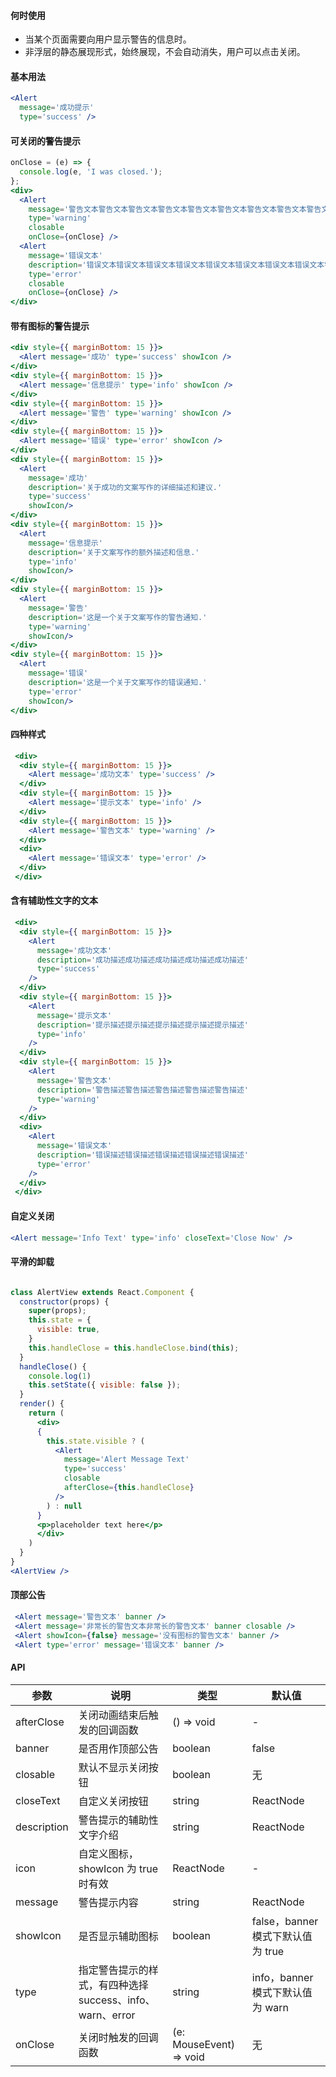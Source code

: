 #### **何时使用**
- 当某个页面需要向用户显示警告的信息时。
- 非浮层的静态展现形式，始终展现，不会自动消失，用户可以点击关闭。

#### **基本用法**

```jsx
<Alert
  message='成功提示'
  type='success' />
```

#### **可关闭的警告提示**

```jsx
onClose = (e) => {
  console.log(e, 'I was closed.');
};
<div>
  <Alert
    message='警告文本警告文本警告文本警告文本警告文本警告文本警告文本警告文本警告文本警告文本警告文本警告文本'
    type='warning'
    closable
    onClose={onClose} />
  <Alert
    message='错误文本'
    description='错误文本错误文本错误文本错误文本错误文本错误文本错误文本错误文本错误文本错误文本错误文本错误文本'
    type='error'
    closable
    onClose={onClose} />
</div>
```

#### **带有图标的警告提示**

```jsx
<div style={{ marginBottom: 15 }}>
  <Alert message='成功' type='success' showIcon />
</div>
<div style={{ marginBottom: 15 }}>
  <Alert message='信息提示' type='info' showIcon />
</div>
<div style={{ marginBottom: 15 }}>
  <Alert message='警告' type='warning' showIcon />
</div>
<div style={{ marginBottom: 15 }}>
  <Alert message='错误' type='error' showIcon />
</div>
<div style={{ marginBottom: 15 }}>
  <Alert
    message='成功'
    description='关于成功的文案写作的详细描述和建议.'
    type='success'
    showIcon/>
</div>
<div style={{ marginBottom: 15 }}>
  <Alert
    message='信息提示'
    description='关于文案写作的额外描述和信息.'
    type='info'
    showIcon/>
</div>
<div style={{ marginBottom: 15 }}>
  <Alert
    message='警告'
    description='这是一个关于文案写作的警告通知.'
    type='warning'
    showIcon/>
</div>
<div style={{ marginBottom: 15 }}>
  <Alert
    message='错误'
    description='这是一个关于文案写作的错误通知.'
    type='error'
    showIcon/>
</div>
```

#### **四种样式**

```jsx
 <div>
  <div style={{ marginBottom: 15 }}>
    <Alert message='成功文本' type='success' />
  </div>
  <div style={{ marginBottom: 15 }}>
    <Alert message='提示文本' type='info' />
  </div>
  <div style={{ marginBottom: 15 }}>
    <Alert message='警告文本' type='warning' />
  </div>
  <div>
    <Alert message='错误文本' type='error' />
  </div>
 </div>
```

#### **含有辅助性文字的文本**

```jsx
 <div>
  <div style={{ marginBottom: 15 }}>
    <Alert
      message='成功文本'
      description='成功描述成功描述成功描述成功描述成功描述'
      type='success'
    />
  </div>
  <div style={{ marginBottom: 15 }}>
    <Alert
      message='提示文本'
      description='提示描述提示描述提示描述提示描述提示描述'
      type='info'
    />
  </div>
  <div style={{ marginBottom: 15 }}>
    <Alert
      message='警告文本'
      description='警告描述警告描述警告描述警告描述警告描述'
      type='warning'
    />
  </div>
  <div>
    <Alert
      message='错误文本'
      description='错误描述错误描述错误描述错误描述错误描述'
      type='error'
    />
  </div>
 </div>
```

#### **自定义关闭**

```jsx
<Alert message='Info Text' type='info' closeText='Close Now' />
```

#### **平滑的卸载**

```jsx

class AlertView extends React.Component {
  constructor(props) {
    super(props);
    this.state = {
      visible: true,
    }
    this.handleClose = this.handleClose.bind(this);
  }
  handleClose() {
    console.log(1)
    this.setState({ visible: false });
  }
  render() {
    return (
      <div>
      {
        this.state.visible ? (
          <Alert
            message='Alert Message Text'
            type='success'
            closable
            afterClose={this.handleClose}
          />
        ) : null
      }
      <p>placeholder text here</p>
      </div>
    )
  }
}
<AlertView />

```

#### **顶部公告**

```jsx
 <Alert message='警告文本' banner />
 <Alert message='非常长的警告文本非常长的警告文本' banner closable />
 <Alert showIcon={false} message='没有图标的警告文本' banner />
 <Alert type='error' message='错误文本' banner />
```

#### **API**
| 参数 | 说明 | 类型 | 默认值 |
| --- | --- | --- | --- |
| afterClose | 关闭动画结束后触发的回调函数 | () => void | - |
| banner | 是否用作顶部公告 | boolean | false |
| closable | 默认不显示关闭按钮 | boolean | 无 |
| closeText | 自定义关闭按钮 | string|ReactNode | 无 |
| description | 警告提示的辅助性文字介绍 | string|ReactNode | 无 |
| icon | 自定义图标，showIcon 为 true 时有效 | ReactNode | - |
| message | 警告提示内容 | string|ReactNode | 无 |
| showIcon | 是否显示辅助图标 | boolean | false，banner 模式下默认值为 true |
| type | 指定警告提示的样式，有四种选择 success、info、warn、error | string | info，banner 模式下默认值为 warn |
| onClose | 关闭时触发的回调函数 | (e: MouseEvent) => void | 无 |